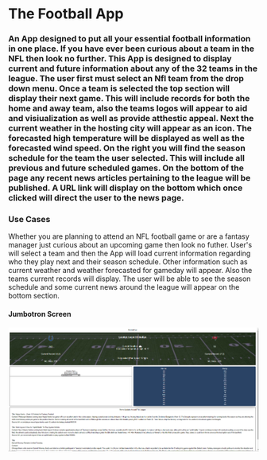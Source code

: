 # The Football App
### An App designed to put all your essential football information in one place. If you have ever been curious about a team in the NFL then look no further. This App is designed to display current and future information about any of the 32 teams in the league. The user first must select an Nfl team from the drop down menu. Once a team is selected the top section will display their next game. This will include records for both the home and away team, also the teams logos will appear to aid and visiualization as well as provide atthestic appeal. Next the current weather in the hosting city will appear as an icon. The forecasted high temperature will be displayed as well as the forecasted wind speed. On the right you will find the season schedule for the team the user selected. This will include all previous and future scheduled games. On the bottom of the page any recent news articles pertaining to the league will be published. A URL link will display on the bottom which once clicked will direct the user to the news page.


### Use Cases
Whether you are planning to attend an NFL football game or are a fantasy manager just curious about an upcoming game then look no futher. User's will select a team and then the App will load current information regarding who they play next and their season schedule. Other information such as current weather and weather forecasted for gameday will appear. Also the teams current records will display. The user will be able to see the season schedule and some current news around the league will appear on the bottom section. 

#### Jumbotron Screen 
![Football App](./assets/images/landing-page-img.png "Football App landing page image")

